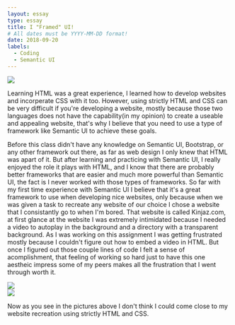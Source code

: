 ```yaml
---
layout: essay
type: essay
title: I "Framed" UI!
# All dates must be YYYY-MM-DD format!
date: 2018-09-20
labels:
  - Coding
  - Semantic UI
---
```

<div class="ui image">
  <img src="https://react.semantic-ui.com/logo.png">
</div>

Learning HTML was a great experience, I learned how to develop websites and incorperate CSS with it too. However, using strictly HTML and CSS can be very difficult if you're developing a website, mostly because those two languages does not have the capability(in my opinion) to create a useable and appealing website, that's why I believe that you need to use a type of framework like Semantic UI to achieve these goals.

Before this class didn't have any knowledge on Semantic UI, Bootstrap, or any other framework out there, as far as web design I only knew that HTML was apart of it. But after learning and practicing with Semantic UI, I really enjoyed the role it plays with HTML, and I know that there are probably better frameworks that are easier and much more powerful than Semantic UI, the fact is I never worked with those types of frameworks. So far with my first time experience with Semantic UI I believe that it's a great framework to use when developing nice websites, only because when we was given a task to recreate any website of our choice I chose a website that I consistantly go to when I'm bored. That website is called Kinjaz.com, at first glance at the website I was extremely intimidated because I needed a video to autoplay in the background and a directory with a transparent background. As I was working on this assignment I was getting frustrated mostly because I couldn't figure out how to embed a video in HTML. But once I figured out those couple lines of code I felt a sense of acomplishment, that feeling of working so hard just to have this one aestheic impress some of my peers makes all the frustration that I went through worth it.

<div class="ui two column grid container">
  <div class="column">
    <div class="ui small rounded images">
      <img class="ui image" src="Original Website.png">
    </div>
  </div>
  
  <div class="column">
    <div class="ui small rounded images">
      <img class="ui image" src="My Re-Creation.png">
    </div>
</div>

Now as you see in the pictures above I don't think I could come close to my website recreation using strictly HTML and CSS. 
